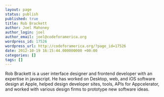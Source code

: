 ```yaml
---
layout: page
status: publish
published: true
title: Rob Brackett
author: Joel Mahoney
author_login: joel
author_email: joel@codeforamerica.org
wordpress_id: 17526
wordpress_url: http://codeforamerica.org/?page_id=17526
date: 2012-10-19 16:15:44.000000000 +00:00
categories: []
tags: []
---
```

Rob Brackett is a user interface designer and frontend developer with an expertise in javascript. He has worked on Desktop, web, and iOS software design at Apple, helped design developer sites, tools, APIs for Appcelerator, and worked with various design firms to prototype new software ideas.
